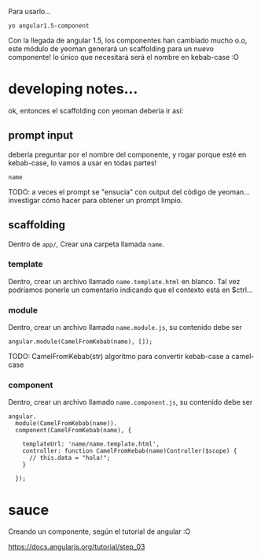 Para usarlo...

    yo angular1.5-component

Con la llegada de angular 1.5, los componentes han cambiado mucho o.o, este módulo de yeoman generará un scaffolding para un nuevo componente! lo único que necesitará será el nombre en kebab-case :O

# developing notes...

ok, entonces el scaffolding con yeoman debería ir así:

## prompt input

debería preguntar por el nombre del componente, y rogar porque esté en kebab-case, lo vamos a usar en todas partes!

    name

TODO: a veces el prompt se "ensucia" con output del código de yeoman... investigar cómo hacer para obtener un prompt limpio.

## scaffolding

Dentro de `app/`, Crear una carpeta llamada `name`.

### template

Dentro, crear un archivo llamado `name.template.html` en blanco. Tal vez podríamos ponerle un comentario indicando que el contexto está en $ctrl...

### module

Dentro, crear un archivo llamado `name.module.js`, su contenido debe ser

    angular.module(CamelFromKebab(name), []);

TODO: CamelFromKebab(str) algoritmo para convertir kebab-case a camel-case

### component

Dentro, crear un archivo llamado `name.component.js`, su contenido debe ser

    angular.
      module(CamelFromKebab(name)).
      component(CamelFromKebab(name), {
        
        templateUrl: 'name/name.template.html',
        controller: function CamelFromKebab(name)Controller($scope) {
          // this.data = "hola!";
        }

      });

# sauce

Creando un componente, según el tutorial de angular :O

https://docs.angularjs.org/tutorial/step_03
